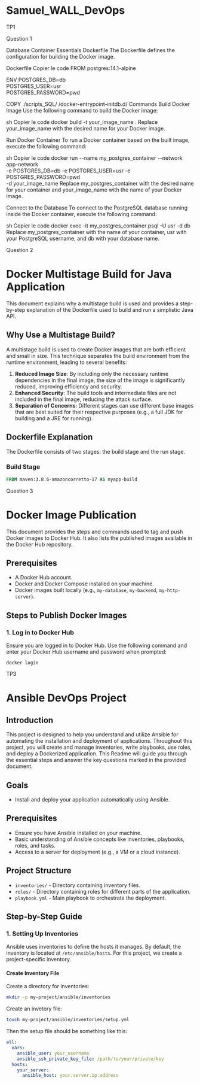 # Samuel_WALL_DevOps
TP1

Question 1

Database Container Essentials
Dockerfile
The Dockerfile defines the configuration for building the Docker image.

Dockerfile
Copier le code
FROM postgres:14.1-alpine

ENV POSTGRES_DB=db \
    POSTGRES_USER=usr \
    POSTGRES_PASSWORD=pwd

COPY ./scripts_SQL/ /docker-entrypoint-initdb.d/
Commands
Build Docker Image
Use the following command to build the Docker image:

sh
Copier le code
docker build -t your_image_name .
Replace your_image_name with the desired name for your Docker image.

Run Docker Container
To run a Docker container based on the built image, execute the following command:

sh
Copier le code
docker run --name my_postgres_container --network app-network \
-e POSTGRES_DB=db -e POSTGRES_USER=usr -e POSTGRES_PASSWORD=pwd \
-d your_image_name
Replace my_postgres_container with the desired name for your container and your_image_name with the name of your Docker image.

Connect to the Database
To connect to the PostgreSQL database running inside the Docker container, execute the following command:

sh
Copier le code
docker exec -it my_postgres_container psql -U usr -d db
Replace my_postgres_container with the name of your container, usr with your PostgreSQL username, and db with your database name.



 Question 2

# Docker Multistage Build for Java Application

This document explains why a multistage build is used and provides a step-by-step explanation of the Dockerfile used to build and run a simplistic Java API.

## Why Use a Multistage Build?

A multistage build is used to create Docker images that are both efficient and small in size. This technique separates the build environment from the runtime environment, leading to several benefits:

1. **Reduced Image Size**: By including only the necessary runtime dependencies in the final image, the size of the image is significantly reduced, improving efficiency and security.
2. **Enhanced Security**: The build tools and intermediate files are not included in the final image, reducing the attack surface.
3. **Separation of Concerns**: Different stages can use different base images that are best suited for their respective purposes (e.g., a full JDK for building and a JRE for running).

## Dockerfile Explanation

The Dockerfile consists of two stages: the build stage and the run stage.

### Build Stage

```dockerfile
FROM maven:3.8.6-amazoncorretto-17 AS myapp-build
```

Question 3

# Docker Image Publication

This document provides the steps and commands used to tag and push Docker images to Docker Hub. It also lists the published images available in the Docker Hub repository.

## Prerequisites

- A Docker Hub account.
- Docker and Docker Compose installed on your machine.
- Docker images built locally (e.g., `my-database`, `my-backend`, `my-http-server`).

## Steps to Publish Docker Images

### 1. Log in to Docker Hub

Ensure you are logged in to Docker Hub. Use the following command and enter your Docker Hub username and password when prompted:

```docker
docker login
```

TP3

# Ansible DevOps Project

## Introduction
This project is designed to help you understand and utilize Ansible for automating the installation and deployment of applications. Throughout this project, you will create and manage inventories, write playbooks, use roles, and deploy a Dockerized application. This Readme will guide you through the essential steps and answer the key questions marked in the provided document.

## Goals
- Install and deploy your application automatically using Ansible.

## Prerequisites
- Ensure you have Ansible installed on your machine.
- Basic understanding of Ansible concepts like inventories, playbooks, roles, and tasks.
- Access to a server for deployment (e.g., a VM or a cloud instance).

## Project Structure
- `inventories/` - Directory containing inventory files.
- `roles/` - Directory containing roles for different parts of the application.
- `playbook.yml` - Main playbook to orchestrate the deployment.

## Step-by-Step Guide

### 1. Setting Up Inventories
Ansible uses inventories to define the hosts it manages. By default, the inventory is located at `/etc/ansible/hosts`. For this project, we create a project-specific inventory.

#### Create Inventory File
Create a directory for inventories:
```sh
mkdir -p my-project/ansible/inventories
```
Create an invetory file:
```sh
touch my-project/ansible/inventories/setup.yml
```
Then the setup file should be something like this:

```yaml
all:
  vars:
    ansible_user: your_username
    ansible_ssh_private_key_file: /path/to/your/private/key
  hosts:
    your_server:
      ansible_host: your.server.ip.address

```


